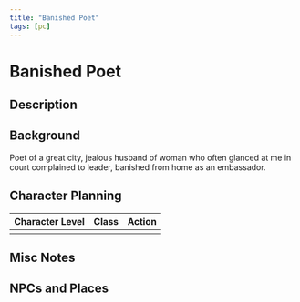 ```yaml
---
title: "Banished Poet"
tags: [pc]
---
```

# Banished Poet
## Description

## Background
Poet of a great city, jealous husband of woman who often glanced at me in court complained to leader, banished from home as an embassador.

## Character Planning
| Character Level | Class | Action |
| --------------- | ----- | ------ |
|                 |       |        |

## Misc Notes

## NPCs and Places


